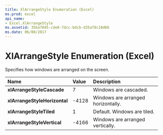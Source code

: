 ```yaml
---
title: XlArrangeStyle Enumeration (Excel)
ms.prod: excel
api_name:
- Excel.XlArrangeStyle
ms.assetid: 35ba7045-cde8-7dcc-bdcb-d35af8c10d66
ms.date: 06/08/2017
---
```



# XlArrangeStyle Enumeration (Excel)

Specifies how windows are arranged on the screen.



|**Name**|**Value**|**Description**|
|:-----|:-----|:-----|
| **xlArrangeStyleCascade**|7|Windows are cascaded.|
| **xlArrangeStyleHorizontal**|-4128|Windows are arranged horizontally.|
| **xlArrangeStyleTiled**|1|Default. Windows are tiled.|
| **xlArrangeStyleVertical**|-4166|Windows are arranged vertically.|

